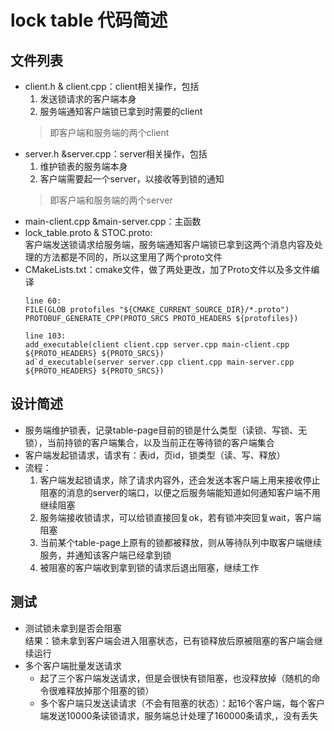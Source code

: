 # lock table 代码简述
## 文件列表
- client.h & client.cpp：client相关操作，包括
    1. 发送锁请求的客户端本身
    2. 服务端通知客户端锁已拿到时需要的client
    > 即客户端和服务端的两个client
- server.h &server.cpp：server相关操作，包括
    1. 维护锁表的服务端本身
    2. 客户端需要起一个server，以接收等到锁的通知
    > 即客户端和服务端的两个server
- main-client.cpp &main-server.cpp：主函数
- lock_table.proto & STOC.proto:\
    客户端发送锁请求给服务端，服务端通知客户端锁已拿到这两个消息内容及处理的方法都是不同的，所以这里用了两个proto文件
- CMakeLists.txt：cmake文件，做了两处更改，加了Proto文件以及多文件编译
    ```
    line 60:
    FILE(GLOB protofiles "${CMAKE_CURRENT_SOURCE_DIR}/*.proto")
    PROTOBUF_GENERATE_CPP(PROTO_SRCS PROTO_HEADERS ${protofiles})

    line 103:
    add_executable(client client.cpp server.cpp main-client.cpp ${PROTO_HEADERS} ${PROTO_SRCS})
    ad`d_executable(server server.cpp client.cpp main-server.cpp ${PROTO_HEADERS} ${PROTO_SRCS})
    ````

## 设计简述
- 服务端维护锁表，记录table-page目前的锁是什么类型（读锁、写锁、无锁），当前持锁的客户端集合，以及当前正在等待锁的客户端集合
- 客户端发起锁请求，请求有：表id，页id，锁类型（读、写、释放）
- 流程：
    1. 客户端发起锁请求，除了请求内容外，还会发送本客户端上用来接收停止阻塞的消息的server的端口，以便之后服务端能知道如何通知客户端不用继续阻塞
    2. 服务端接收锁请求，可以给锁直接回复ok，若有锁冲突回复wait，客户端阻塞
    3. 当前某个table-page上原有的锁都被释放，则从等待队列中取客户端继续服务，并通知该客户端已经拿到锁
    4. 被阻塞的客户端收到拿到锁的请求后退出阻塞，继续工作

## 测试
- 测试锁未拿到是否会阻塞\
结果：锁未拿到客户端会进入阻塞状态，已有锁释放后原被阻塞的客户端会继续运行
- 多个客户端批量发送请求
    - 起了三个客户端发送请求，但是会很快有锁阻塞，也没释放掉（随机的命令很难释放掉那个阻塞的锁）
    - 多个客户端只发送读请求（不会有阻塞的状态）：起16个客户端，每个客户端发送10000条读锁请求，服务端总计处理了160000条请求,，没有丢失
